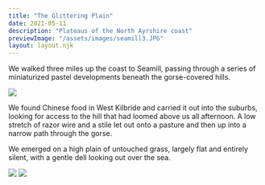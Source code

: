 ```yaml
---
title: "The Glittering Plain"
date: 2021-05-11
description: "Plateaus of the North Ayrshire coast"
previewImage: "/assets/images/seamill3.JPG"
layout: layout.njk
---
```

We walked three miles up the coast to Seamill, passing through a series of miniaturized pastel developments beneath the gorse-covered hills.

![](/shoreleave/assets/images/seamill1.JPG)

We found Chinese food in West Kilbride and carried it out into the suburbs, looking for access to the hill that had loomed above us all afternoon. A low stretch of razor wire and a stile let out onto a pasture and then up into a narrow path through the gorse.

We emerged on a high plain of untouched grass, largely flat and entirely silent, with a gentle dell looking out over the sea. 

![](/shoreleave/assets/images/seamill2.JPG)
![](/shoreleave/assets/images/seamill3.JPG)

